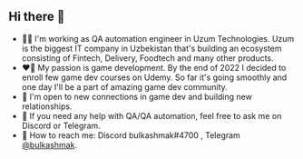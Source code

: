 ## Hi there 👋

- 👨‍💻 I'm working as QA automation engineer in Uzum Technologies. Uzum is the biggest IT company in Uzbekistan that's building an ecosystem consisting of Fintech, Delivery, Foodtech and many other products.
- ❤️‍🔥 My passion is game development. By the end of 2022 I decided to enroll few game dev courses on Udemy. So far it's going smoothly and one day I'll be a part of amazing game dev community.
- 🤝 I'm open to new connections in game dev and building new relationships.
- 👻 If you need any help with QA/QA automation, feel free to ask me on Discord or Telegram.
- 🔗 How to reach me: Discord  bulkashmak#4700 , Telegram [@bulkashmak](https://t.me/bulkashmak).

<!--
**bulkashmak/bulkashmak** is a ✨ _special_ ✨ repository because its `README.md` (this file) appears on your GitHub profile.

Here are some ideas to get you started:

- 🔭 I’m currently working on ...
- 🌱 I’m currently learning ...
- 👯 I’m looking to collaborate on ...
- 🤔 I’m looking for help with ...
- 💬 Ask me about ...
- 📫 How to reach me: ...
- 😄 Pronouns: ...
- ⚡ Fun fact: ...
-->
